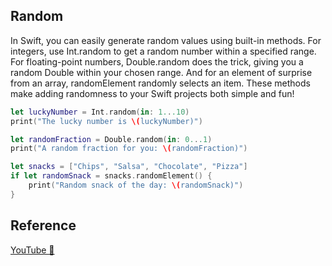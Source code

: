 ## Random

In Swift, you can easily generate random values using built-in methods. For integers, use Int.random to get a random number within a specified range. For floating-point numbers, Double.random does the trick, giving you a random Double within your chosen range. And for an element of surprise from an array, randomElement randomly selects an item. These methods make adding randomness to your Swift projects both simple and fun!

```swift
let luckyNumber = Int.random(in: 1...10)
print("The lucky number is \(luckyNumber)")

let randomFraction = Double.random(in: 0...1)
print("A random fraction for you: \(randomFraction)")

let snacks = ["Chips", "Salsa", "Chocolate", "Pizza"]
if let randomSnack = snacks.randomElement() {
    print("Random snack of the day: \(randomSnack)")
}
```

## Reference

[YouTube 👀](https://youtube.com/shorts/5GRQwIsdMt0?feature=share)